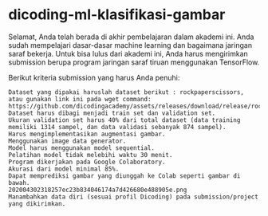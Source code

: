 # dicoding-ml-klasifikasi-gambar
Selamat, Anda telah berada di akhir pembelajaran dalam akademi ini. Anda sudah mempelajari dasar-dasar machine learning dan bagaimana jaringan saraf bekerja. Untuk bisa lulus dari akademi ini, Anda harus mengirimkan submission berupa program jaringan saraf tiruan menggunakan TensorFlow. 

Berikut kriteria submission yang harus Anda penuhi:

    Dataset yang dipakai haruslah dataset berikut : rockpaperscissors, atau gunakan link ini pada wget command: https://github.com/dicodingacademy/assets/releases/download/release/rockpaperscissors.zip.
    Dataset harus dibagi menjadi train set dan validation set.
    Ukuran validation set harus 40% dari total dataset (data training memiliki 1314 sampel, dan data validasi sebanyak 874 sampel).
    Harus mengimplementasikan augmentasi gambar.
    Menggunakan image data generator.
    Model harus menggunakan model sequential.
    Pelatihan model tidak melebihi waktu 30 menit.
    Program dikerjakan pada Google Colaboratory.
    Akurasi dari model minimal 85%.
    Dapat memprediksi gambar yang diunggah ke Colab seperti gambar di bawah.
    202004302318257ec23b834046174a7d426680e488905e.png
    Manambahkan data diri (sesuai profil Dicoding) pada submission/project yang dikirimkan.
